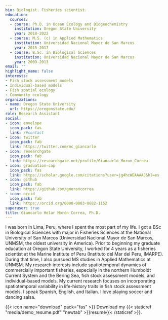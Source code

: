 ```yaml
---
bio: Biologist. Fisheries scientist. 
education:
  courses:
  - course: Ph.D. in Ocean Ecology and Biogeochemistry
    institution: Oregon State University
    year: 2018-2022
  - course: M.S. (c) in Applied Mathematics
    institution: Universidad Nacional Mayor de San Marcos
    year: 2015-2017
  - course: B.Sc. in Biological Sciences
    institution: Universidad Nacional Mayor de San Marcos
    year: 2009-2013
email: ""
highlight_name: false
interests:
- Fish stock assessment models
- Individual-based models
- Fish spatial ecology
- Community ecology
organizations:
- name: Oregon State University
  url: https://oregonstate.edu/
role: Research Assistant
social:
- icon: envelope
  icon_pack: fas
  link: /#contact
- icon: twitter
  icon_pack: fab
  link: https://twitter.com/mc_giancarlo
- icon: researchgate
  icon_pack: fab
  link: https://researchgate.net/profile/Giancarlo_Moron_Correa
- icon: graduation-cap
  icon_pack: fas
  link: https://scholar.google.com/citations?user=jg4hcWEAAAAJ&hl=es
- icon: github
  icon_pack: fab
  link: https://github.com/gmoroncorrea
- icon: orcid
  icon_pack: fab
  link: https://orcid.org/0000-0003-0682-1152
superuser: true
title: Giancarlo Helar Morón Correa, Ph.D.
---
```


I was born in Lima, Peru, where I spent the most part of my life. I got a BSc in Biological Sciences with major in Fisheries Sciences at the National University of San Marcos (Universidad Nacional Mayor de San Marcos, UNMSM, the oldest university in America). Prior to beginning my graduate education at Oregon State University, I worked for 4 years as a fisheries scientist at the Marine Institute of Peru (Instituto del Mar del Peru, IMARPE). During that time, I also pursued MS studies in Applied Mathematics at UNMSM. My research interests include spatiotemporal dynamics of commercially important fisheries, especially in the northern Humboldt Current System and the Bering Sea, fish stock assessment models, and individual-based models. My current research focuses on incorporating spatiotemporal variability in life-history traits in fish stock assessment models. I speak Spanish, English, and Italian. I love playing soccer and dancing salsa.

{{< icon name="download" pack="fas" >}} Download my {{< staticref "media/demo_resume.pdf" "newtab" >}}resumé{{< /staticref >}}.
